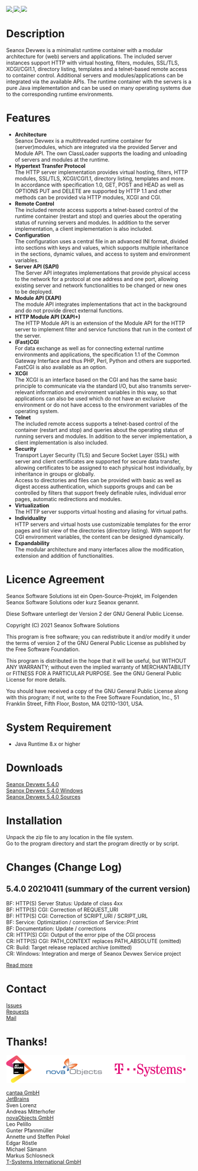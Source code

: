 <p>
  <a href="https://github.com/seanox/devwex/pulls"
      title="Development is waiting for new issues / requests / ideas">
    <img src="https://img.shields.io/badge/development-passive-blue?style=for-the-badge">
  </a>
  <a href="https://github.com/seanox/devwex/issues">
    <img src="https://img.shields.io/badge/maintenance-active-green?style=for-the-badge">
  </a>
  <a href="http://seanox.de/contact">
    <img src="https://img.shields.io/badge/support-active-green?style=for-the-badge">
  </a>
</p>


# Description
Seanox Devwex is a minimalist runtime container with a modular architecture for
(web) servers and applications. The included server instances support HTTP with
virtual hosting, filters, modules, SSL/TLS, XCGI/CGI1.1, directory listing,
templates and a telnet-based remote access to container control. Additional
servers and modules/applications can be integrated via the available APIs. The
runtime container with the servers is a pure Java implementation and can be used
on many operating systems due to the corresponding runtime environments. 


# Features

- __Architecture__  
  Seanox Devwex is a multithreaded runtime container for (server)modules, which
  are integrated via the provided Server and Module API. The own ClassLoader
  supports the loading and unloading of servers and modules at the runtime. 
- __Hypertext Transfer Protocol__  
  The HTTP server implementation provides virtual hosting, filters, HTTP
  modules, SSL/TLS, XCGI/CGI1.1, directory listing, templates and more.  
  In accordance with specification 1.0, GET, POST and HEAD as well as OPTIONS
  PUT and DELETE are supported by HTTP 1.1 and other methods can be provided
  via HTTP modules, XCGI and CGI. 
- __Remote Control__  
  The included remote access supports a telnet-based control of the runtime
  container (restart and stop) and queries about the operating status of
  running servers and modules. In addition to the server implementation, a
  client implementation is also included. 
- __Configuration__  
  The configuration uses a central file in an advanced INI format, divided into
  sections with keys and values, which supports multiple inheritance in the
  sections, dynamic values, and access to system and environment variables.
- __Server API (SAPI)__  
  The Server API integrates implementations that provide physical access to the
  network for a protocol at one address and one port, allowing existing server
  and network functionalities to be changed or new ones to be deployed. 
- __Module API (XAPI)__  
  The module API integrates implementations that act in the background and do
  not provide direct external functions. 
- __HTTP Module API (XAPI+)__  
  The HTTP Module API is an extension of the Module API for the HTTP server to
  implement filter and service functions that run in the context of the server. 
- __(Fast)CGI__  
  For data exchange as well as for connecting external runtime environments and
  applications, the specification 1.1 of the Common Gateway Interface and thus
  PHP, Perl, Python and others are supported. FastCGI is also available as an
  option. 
- __XCGI__  
  The XCGI is an interface based on the CGI and has the same basic principle to
  communicate via the standard I/O, but also transmits server-relevant
  information and environment variables in this way, so that applications can
  also be used which do not have an exclusive environment or do not have access
  to the environment variables of the operating system. 
- __Telnet__  
  The included remote access supports a telnet-based control of the container
  (restart and stop) and queries about the operating status of running servers
  and modules. In addition to the server implementation, a client
  implementation is also included. 
- __Security__  
  Transport Layer Security (TLS) and Secure Socket Layer (SSL) with server and
  client certificates are supported for secure data transfer, allowing
  certificates to be assigned to each physical host individually, by
  inheritance in groups or globally.  
  Access to directories and files can be provided with basic as well as digest
  access authentication, which supports groups and can be controlled by filters
  that support freely definable rules, individual error pages, automatic
  redirections and modules. 
- __Virtualization__  
  The HTTP server supports virtual hosting and aliasing for virtual paths. 
- __Individuality__  
  HTTP servers and virtual hosts use customizable templates for the error pages
  and list view of the directories (directory listing). With support for CGI
  environment variables, the content can be designed dynamically. 
- __Expandability__  
  The modular architecture and many interfaces allow the modification, extension
  and addition of functionalities. 


# Licence Agreement
Seanox Software Solutions ist ein Open-Source-Projekt, im Folgenden
Seanox Software Solutions oder kurz Seanox genannt.

Diese Software unterliegt der Version 2 der GNU General Public License.

Copyright (C) 2021 Seanox Software Solutions

This program is free software; you can redistribute it and/or modify it under
the terms of version 2 of the GNU General Public License as published by the
Free Software Foundation.

This program is distributed in the hope that it will be useful, but WITHOUT ANY
WARRANTY; without even the implied warranty of MERCHANTABILITY or FITNESS FOR A
PARTICULAR PURPOSE. See the GNU General Public License for more details.

You should have received a copy of the GNU General Public License along with
this program; if not, write to the Free Software Foundation, Inc., 51 Franklin
Street, Fifth Floor, Boston, MA 02110-1301, USA.


# System Requirement
- Java Runtime 8.x or higher


# Downloads
[Seanox Devwex 5.4.0](https://github.com/seanox/devwex/raw/master/releases/seanox-devwex-5.4.0.zip)  
[Seanox Devwex 5.4.0 Windows](https://github.com/seanox/devwex/raw/master/releases/seanox-devwex-5.4.0-win.zip)  
[Seanox Devwex 5.4.0 Sources](https://github.com/seanox/devwex/raw/master/releases/seanox-devwex-5.4.0-src.zip)  


# Installation
Unpack the zip file to any location in the file system.  
Go to the program directory and start the program directly or by script.


# Changes (Change Log)
## 5.4.0 20210411 (summary of the current version)  
BF: HTTP(S) Server Status: Update of class 4xx  
BF: HTTP(S) CGI: Correction of REQUEST_URI  
BF: HTTP(S) CGI: Correction of SCRIPT_URI / SCRIPT_URL  
BF: Service: Optimization / correction of Service::Print  
BF: Documentation: Update / corrections  
CR: HTTP(S) CGI: Output of the error pipe of the CGI process  
CR: HTTP(S) CGI: PATH_CONTEXT replaces PATH_ABSOLUTE (omitted)  
CR: Build: Target release replaced archive (omitted)  
CR: Windows: Integration and merge of Seanox Devwex Service project  

[Read more](https://raw.githubusercontent.com/seanox/devwex/master/CHANGES)


# Contact
[Issues](https://github.com/seanox/devwex/issues)  
[Requests](https://github.com/seanox/devwex/pulls)  
[Mail](http://seanox.de/contact)


# Thanks!
<img src="https://raw.githubusercontent.com/seanox/seanox/master/sources/resources/images/thanks.png">

[cantaa GmbH](https://cantaa.de/)  
[JetBrains](https://www.jetbrains.com/?from=seanox)  
Sven Lorenz  
Andreas Mitterhofer  
[novaObjects GmbH](https://www.novaobjects.de)  
Leo Pelillo  
Gunter Pfannm&uuml;ller  
Annette und Steffen Pokel  
Edgar R&ouml;stle  
Michael S&auml;mann  
Markus Schlosneck  
[T-Systems International GmbH](https://www.t-systems.com)
